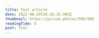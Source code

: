 ```yaml
---
title: Test article
date: 2022-08-29T20:16:15.983Z
thumbnail: https://picsum.photos/500/500
readingTime: 4
post: Test
---
```

